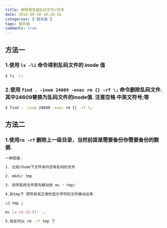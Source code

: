```yaml
---
title: 删除服务器乱码文件/目录
date: 2018-08-30 10:20:58
categories: ['服务器'] 
tags: 服务器
comments: true
---
```


## 方法一

### 1.使用 `ls -li` 命令得到乱码文件的 inode 值

``` bash
$ ls -li
```
### 2.使用 `find . -inum 24609 -exec rm {} -rf \;` 命令删除乱码文件.其中24609替换为乱码文件的inode值. 注意空格 中英文符号\;等

``` bash
$ find . -inum 24609 -exec rm {} -rf \;
```


## 方法二

### 1.使用`rm -rf` 删除上一级目录，当然前提是需要备份你需要备份的数据.

``` bash
一种思路：

1. 比如/home下文件夹内含有乱码的文件

2. mkdir tmp

3. 将所有的文件首先移动到 mv * tmp/

4.到tmp下 把所有有正常的显示字符的文件移动出来

cd tmp ;

mv [a-zA-Z0-9]* ..

5.现在可以 rm -rf tmp 了

```
